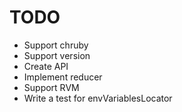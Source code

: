 # TODO
* Support chruby
* Support version
* Create API
* Implement reducer
* Support RVM
* Write a test for envVariablesLocator
